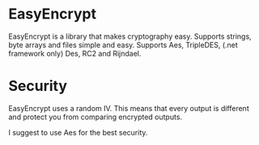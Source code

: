 # EasyEncrypt
EasyEncrypt is a library that makes cryptography easy.
Supports strings, byte arrays and files simple and easy.
Supports Aes, TripleDES, (.net framework only) Des, RC2 and Rijndael. 

# Security
EasyEncrypt uses a random IV.
This means that every output is different and protect you from comparing encrypted outputs.

I suggest to use Aes for the best security.
